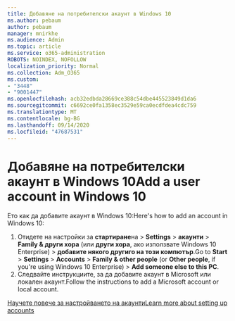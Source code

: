 ```yaml
---
title: Добавяне на потребителски акаунт в Windows 10
ms.author: pebaum
author: pebaum
manager: mnirkhe
ms.audience: Admin
ms.topic: article
ms.service: o365-administration
ROBOTS: NOINDEX, NOFOLLOW
localization_priority: Normal
ms.collection: Adm_O365
ms.custom:
- "3448"
- "9001447"
ms.openlocfilehash: acb32edbda28669ce388c54dbe445523849d1da6
ms.sourcegitcommit: c6692ce0fa1358ec3529e59ca0ecdfdea4cdc759
ms.translationtype: MT
ms.contentlocale: bg-BG
ms.lasthandoff: 09/14/2020
ms.locfileid: "47687531"
---
```

# <a name="add-a-user-account-in-windows-10"></a><span data-ttu-id="398e8-102">Добавяне на потребителски акаунт в Windows 10</span><span class="sxs-lookup"><span data-stu-id="398e8-102">Add a user account in Windows 10</span></span>

<span data-ttu-id="398e8-103">Ето как да добавите акаунт в Windows 10:</span><span class="sxs-lookup"><span data-stu-id="398e8-103">Here's how to add an account in Windows 10:</span></span>

1. <span data-ttu-id="398e8-104">Отидете на настройки за **стартиране**на  >  **Settings**  >  **акаунти**  >  **Family & други хора** (или **други хора**, ако използвате Windows 10 Enterprise) > **добавите някого другиго на този компютър**.</span><span class="sxs-lookup"><span data-stu-id="398e8-104">Go to **Start** > **Settings** > **Accounts** > **Family & other people** (or **Other people**, if you're using Windows 10 Enterprise) > **Add someone else to this PC**.</span></span>
2. <span data-ttu-id="398e8-105">Следвайте инструкциите, за да добавите акаунт в Microsoft или локален акаунт.</span><span class="sxs-lookup"><span data-stu-id="398e8-105">Follow the instructions to add a Microsoft account or local account.</span></span>

[<span data-ttu-id="398e8-106">Научете повече за настройването на акаунти</span><span class="sxs-lookup"><span data-stu-id="398e8-106">Learn more about setting up accounts</span></span>](https://support.microsoft.com/help/17197/)